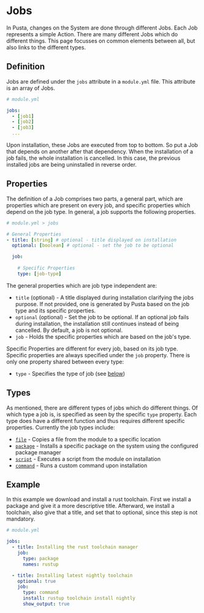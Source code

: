 # Jobs
In Pusta, changes on the System are done through different Jobs. Each Job represents a simple Action. There are many different Jobs which do different things. This page focusses on common elements between all, but also links to the different types.

## Definition

Jobs are defined under the `jobs` attribute in a `module.yml` file. This attribute is an array of Jobs.

```yml
# module.yml

jobs:
  - [job1]
  - [job2]
  - [job3]
  ...
```

Upon installation, these Jobs are executed from top to bottom. So put a Job that depends on another after that dependency. When the installation of a job fails, the whole installation is cancelled. In this case, the previous installed jobs are being uninstalled in reverse order. 

## Properties
The definition of a Job comprises two parts, a general part, which are properties which are present on every job, and specific properties which depend on the job type. In general, a job supports the following properties.

```yml
# module.yml > jobs

# General Properties
- title: [string] # optional - title displayed on installation
  optional: [boolean] # optional - set the job to be optional

  job:
  
    # Specific Properties
    type: [job-type]
```

The general properties which are job type independent are:
- `title` (optional) - A title displayed during installation clarifying the jobs purpose. If not provided, one is generated by Pusta based on the job type and its specific properties.
- `optional` (optional) - Set the job to be optional. If an optional job fails during installation, the installation still continues instead of being cancelled. By default, a job is not optional.
- `job` - Holds the specific properties which are based on the job's type.

Specific Properties are different for every job, based on its job type. Specific properties are always specified under the `job` property. There is only one property shared between every type:
- `type` - Specifies the type of job (see [below](#types))

## Types
As mentioned, there are different types of jobs which do different things. Of which type a job is, is specified as seen by the specific `type` property. Each type does have a different function and thus requires different specific properties. Currently the job types include:
- [`file`](jobs/file.md) - Copies a file from the module to a specific location
- [`package`](jobs/package.md) - Installs a specific package on the system using the configured package manager
- [`script`](jobs/script.md) - Executes a script from the module on installation
- [`command`](jobs/command.md) - Runs a custom command upon installation

## Example
In this example we download and install a rust toolchain. First we install a package and give it a more descriptive title. Afterward, we install a toolchain, also give that a title, and set that to optional, since this step is not mandatory.
```yml
# module.yml

jobs:
  - title: Installing the rust toolchain manager
    job:
      type: package
      names: rustup

  - title: Installing latest nightly toolchain
    optional: true 
    job:
      type: command
      install: rustup toolchain install nightly
      show_output: true
```